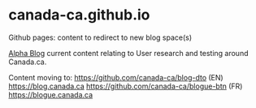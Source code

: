 # canada-ca.github.io
Github pages: content to redirect to new blog space(s)

[Alpha Blog](https://canada-ca.github.io/) current content relating to User research and testing around Canada.ca.

Content moving to:
https://github.com/canada-ca/blog-dto (EN) https://blog.canada.ca
https://github.com/canada-ca/blogue-btn (FR) https://blogue.canada.ca
